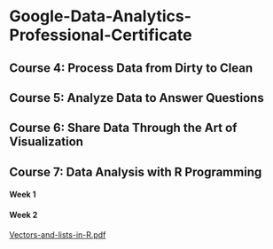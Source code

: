 # Google-Data-Analytics-Professional-Certificate

## Course 4: Process Data from Dirty to Clean

## Course 5: Analyze Data to Answer Questions

## Course 6: Share Data Through the Art of Visualization

## Course 7: Data Analysis with R Programming
#### Week 1

#### Week 2

[Vectors-and-lists-in-R.pdf](https://github.com/m3redithw/Google-Data-Analytics-Professional-Certificate/files/8972730/Vectors-and-lists-in-R.pdf)
